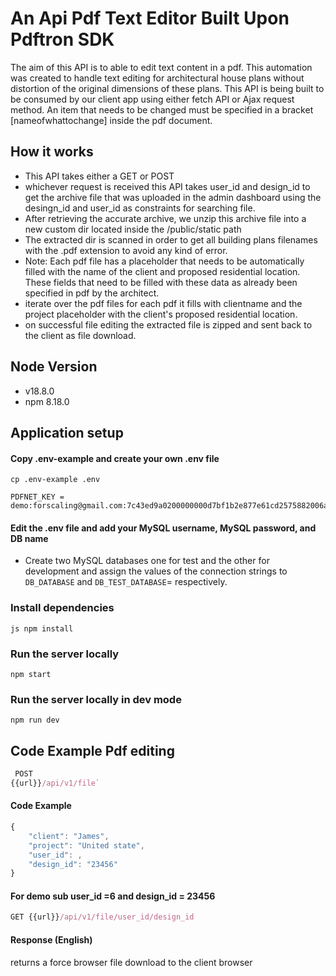 # An Api Pdf Text Editor Built Upon Pdftron SDK

The aim of this API is to able to edit text content in a pdf. This automation was created to handle text editing for architectural house plans without distortion of the original dimensions of these plans. This API is being built to be consumed by our client app using either fetch API or Ajax request method.
An item that needs to be changed must be specified in a bracket [nameofwhattochange] inside the pdf document.


## How it works
- This API takes either a GET or POST
- whichever request is received this API takes user_id and design_id to get the archive file that was uploaded in the admin dashboard using the desingn_id and user_id as constraints for searching file.
- After retrieving the accurate archive, we unzip this archive file into a new custom dir located inside the /public/static path
- The extracted dir is scanned in order to get all building plans filenames with the .pdf extension to avoid any kind of error.
- Note: Each pdf file has a placeholder that needs to be automatically filled with the name of the client and proposed residential location. These fields that need to be filled with these data as already been specified in pdf by the architect.
- iterate over the pdf files for each pdf it fills with  clientname and the project placeholder with the client's proposed residential location.
- on successful file editing the extracted file is zipped and sent back to the client as file download.
  

## Node Version
- v18.8.0
- npm 8.18.0

## Application setup

#### Copy .env-example and create your own .env file
```
cp .env-example .env
```
```
PDFNET_KEY = demo:forscaling@gmail.com:7c43ed9a0200000000d7bf1b2e877e61cd2575882006a6bc3b29f7afd8
```

#### Edit the .env file and add your MySQL username, MySQL password, and DB name

- Create two MySQL databases one for test and the other for development and assign the values of the connection strings to `DB_DATABASE` and `DB_TEST_DATABASE`= respectively.

### Install dependencies
```
js npm install
```

### Run the server locally
```
npm start
```

### Run the server locally in dev mode
```
npm run dev
```


## Code Example Pdf editing
```js
 POST
{{url}}/api/v1/file`
```

#### Code Example

```js
{
    "client": "James",
    "project": "United state",
    "user_id": ,
    "design_id": "23456"
}
```

#### For demo sub user_id =6 and design_id = 23456
``` js
GET {{url}}/api/v1/file/user_id/design_id
```

#### Response (English)
returns a force browser file download to the client browser

